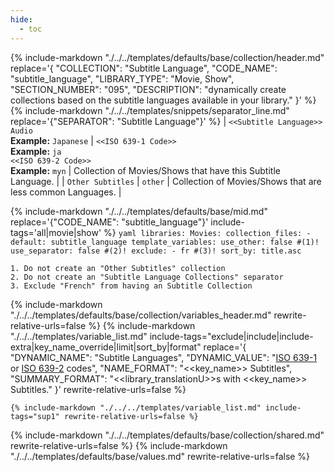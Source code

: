 ```yaml
---
hide:
  - toc
---
```

{%
    include-markdown "./../../templates/defaults/base/collection/header.md"
    replace='{
        "COLLECTION": "Subtitle Language", 
        "CODE_NAME": "subtitle_language",
        "LIBRARY_TYPE": "Movie, Show", 
        "SECTION_NUMBER": "095", 
        "DESCRIPTION": "dynamically create collections based on the subtitle languages available in your library."
    }'
%}
{% include-markdown "./../../templates/snippets/separator_line.md" replace='{"SEPARATOR": "Subtitle Language"}' %}
| `<<Subtitle Language>> Audio`<br>**Example:** `Japanese` | `<<ISO 639-1 Code>>`<br>**Example:** `ja` <br>`<<ISO 639-2 Code>>`<br>**Example:** `myn` | Collection of Movies/Shows that have this Subtitle Language.                   |
| `Other Subtitles`                                        | `other`                                                                                  | Collection of Movies/Shows that are less common Languages.                     |

{% include-markdown "./../../templates/defaults/base/mid.md" replace='{"CODE_NAME": "subtitle_language"}' include-tags='all|movie|show' %}
    ```yaml
    libraries:
      Movies:
        collection_files:
          - default: subtitle_language
            template_variables:
              use_other: false #(1)!
              use_separator: false #(2)!
              exclude:
                - fr #(3)!
              sort_by: title.asc
    ```

    1. Do not create an "Other Subtitles" collection
    2. Do not create an "Subtitle Language Collections" separator
    3. Exclude "French" from having an Subtitle Collection

{% include-markdown "./../../templates/defaults/base/collection/variables_header.md" rewrite-relative-urls=false %}
    {%
        include-markdown "./../../templates/variable_list.md"
        include-tags="exclude|include|include-extra|key_name_override|limit|sort_by|format"
        replace='{
            "DYNAMIC_NAME": "Subtitle Languages", 
            "DYNAMIC_VALUE": "[ISO 639-1](https://en.wikipedia.org/wiki/List_of_ISO_639-1_codes) or [ISO 639-2](https://en.wikipedia.org/wiki/List_of_ISO_639-2_codes) codes",
            "NAME_FORMAT": "<<key_name>> Subtitles",
            "SUMMARY_FORMAT": "<<library_translationU>>s with <<key_name>> Subtitles."
        }'
        rewrite-relative-urls=false
    %}

    {% include-markdown "./../../templates/variable_list.md" include-tags="sup1" rewrite-relative-urls=false %}

{% include-markdown "./../../templates/defaults/base/collection/shared.md" rewrite-relative-urls=false %}
{% include-markdown "./../../templates/defaults/base/values.md" rewrite-relative-urls=false %}
